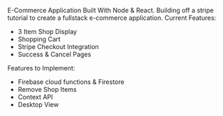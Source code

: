 E-Commerce Application Built With Node & React. Building off a stripe tutorial to create a fullstack e-commerce application. 
Current Features: 
  - 3 Item Shop Display
  - Shopping Cart
  - Stripe Checkout Integration
  - Success & Cancel Pages

Features to Implement:
  - Firebase cloud functions & Firestore 
  - Remove Shop Items
  - Context API
  - Desktop View 
